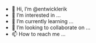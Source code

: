 - 👋 Hi, I’m @entwicklerik
- 👀 I’m interested in ...
- 🌱 I’m currently learning ...
- 💞️ I’m looking to collaborate on ...
- 📫 How to reach me ...

<!---
entwicklerik/entwicklerik is a ✨ special ✨ repository because its `README.md` (this file) appears on your GitHub profile.
You can click the Preview link to take a look at your changes.
--->
